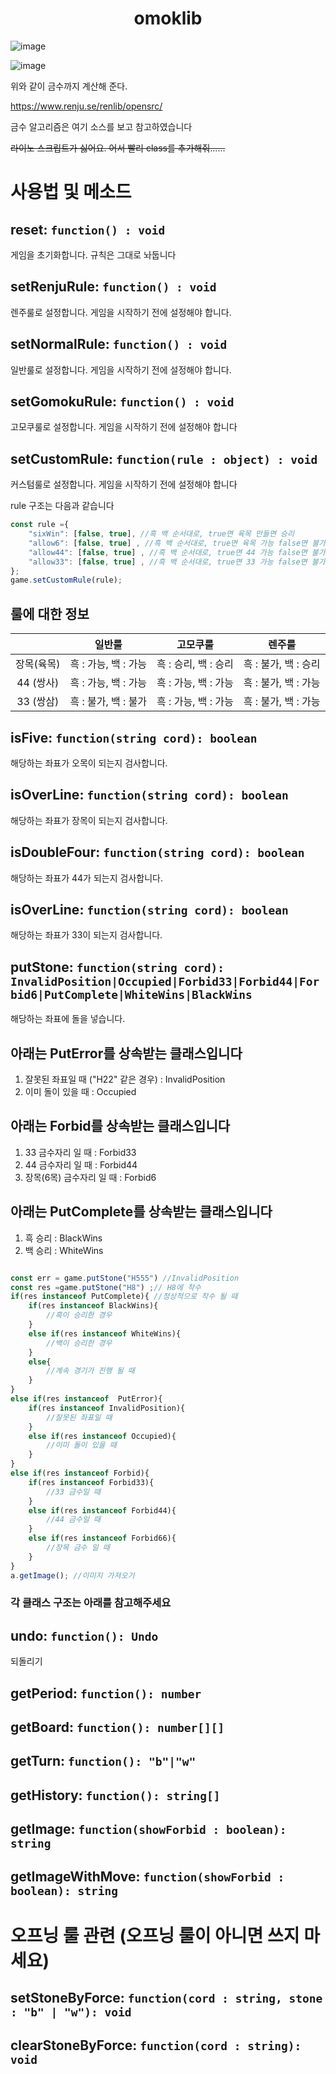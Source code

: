 <h1 align="center">omoklib</h1>


![image](https://user-images.githubusercontent.com/46727085/178782556-305c643e-6627-44cb-82ec-8d18e13330e2.png "ㅁㄴㅇㄹㄴㅇㅁㄴㄹㅇ")

![image](https://user-images.githubusercontent.com/46727085/178782821-5db5f5b1-515b-45ae-981c-500ea11f79cd.png "ㅁㄴㅇㄹㄴㄴㅇㄹ")


위와 같이 금수까지 계산해 준다.

https://www.renju.se/renlib/opensrc/

금수 알고리즘은 여기 소스를 보고 참고하였습니다

~~라이노 스크립트가 싫어요. 어서 빨리 class를 추가해줘......~~

# 사용법 및 메소드
## reset: `function() : void`
게임을 초기화합니다. 규칙은 그대로 놔둡니다

## setRenjuRule: `function() : void`
렌주룰로 설정합니다. 게임을 시작하기 전에 설정해야 합니다.

## setNormalRule: `function() : void`
일반룰로 설정합니다. 게임을 시작하기 전에 설정해야 합니다.

## setGomokuRule: `function() : void`
고모쿠룰로 설정합니다. 게임을 시작하기 전에 설정해야 합니다

## setCustomRule: `function(rule : object) : void`
커스텀룰로 설정합니다. 게임을 시작하기 전에 설정해야 합니다

rule 구조는 다음과 같습니다

```js
const rule ={
    "sixWin": [false, true], //흑 백 순서대로, true면 육목 만들면 승리 
    "allow6": [false, true] , //흑 백 순서대로, true면 육목 가능 false면 불가
    "allow44": [false, true] , //흑 백 순서대로, true면 44 가능 false면 불가
    "allow33": [false, true] , //흑 백 순서대로, true면 33 가능 false면 불가
};
game.setCustomRule(rule);
```
룰에 대한 정보
------------
|         |      일반룰       |      고모쿠룰      |      렌주룰       |
|:-------:|:--------------:|:--------------:|:--------------:|
| 장목(육목)  | 흑 : 가능, 백 : 가능 | 흑 : 승리, 백 : 승리 | 흑 : 불가, 백 : 승리 |
| 44 (쌍사) | 흑 : 가능, 백 : 가능 | 흑 : 가능, 백 : 가능 | 흑 : 불가, 백 : 가능 |
| 33 (쌍삼) | 흑 : 불가, 백 : 불가 | 흑 : 가능, 백 : 가능 | 흑 : 불가, 백 : 가능 |

## isFive: `function(string cord): boolean`
해당하는 좌표가 오목이 되는지 검사합니다.

## isOverLine: `function(string cord): boolean`
해당하는 좌표가 장목이 되는지 검사합니다.

## isDoubleFour: `function(string cord): boolean`
해당하는 좌표가 44가 되는지 검사합니다.

## isOverLine: `function(string cord): boolean`
해당하는 좌표가 33이 되는지 검사합니다.

## putStone: `function(string cord): InvalidPosition|Occupied|Forbid33|Forbid44|Forbid6|PutComplete|WhiteWins|BlackWins`
해당하는 좌표에 돌을 넣습니다.

## 아래는 PutError를 상속받는 클래스입니다
1. 잘못된 좌표일 때 ("H22" 같은 경우) : InvalidPosition
2. 이미 돌이 있을 때 : Occupied


## 아래는 Forbid를 상속받는 클래스입니다
1. 33 금수자리 일 때 : Forbid33
2. 44 금수자리 일 때 : Forbid44
3. 장목(6목) 금수자리 일 때 : Forbid6

## 아래는 PutComplete를 상속받는 클래스입니다
1. 흑 승리 : BlackWins
2. 백 승리 : WhiteWins



```js

const err = game.putStone("H555") //InvalidPosition
const res =game.putStone("H8") ;// H8에 착수
if(res instanceof PutComplete){ //정상적으로 착수 될 때
    if(res instanceof BlackWins){
        //흑이 승리한 경우
    }
    else if(res instanceof WhiteWins){
        //백이 승리한 경우
    }
    else{
        //계속 경기가 진행 될 때
    }
}
else if(res instanceof  PutError){
    if(res instanceof InvalidPosition){
        //잘못된 좌표일 때
    }
    else if(res instanceof Occupied){
        //이미 돌이 있을 때
    }
}
else if(res instanceof Forbid){
    if(res instanceof Forbid33){
        //33 금수일 때
    }
    else if(res instanceof Forbid44){
        //44 금수일 때
    }
    else if(res instanceof Forbid66){
        //장목 금수 일 때
    }
}
a.getImage(); //이미지 가져오기
```
### 각 클래스 구조는 아래를 참고해주세요

## undo: `function(): Undo`
되돌리기

## getPeriod: `function(): number`

## getBoard: `function(): number[][]`

## getTurn: `function(): "b"|"w"`

## getHistory: `function(): string[]`

## getImage: `function(showForbid : boolean): string`

## getImageWithMove: `function(showForbid : boolean): string`

# 오프닝 룰 관련 (오프닝 룰이 아니면 쓰지 마세요)

## setStoneByForce: `function(cord : string, stone : "b" | "w"): void`

## clearStoneByForce: `function(cord : string): void`


